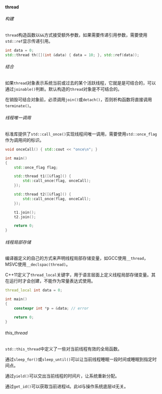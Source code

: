 #### thread

###### 构建

`thread`构造函数以`&&`方式接受额外参数，如果需要传递引用参数，需要使用`std::ref`显示传递引用。

```cpp
int data = 0;
std::thread th([](int &data) { data = 10; }, std::ref(data));
```

###### 结合

如果`thread`对象表示系统当前或过去的某个活跃线程，它就是是可结合的，可以通过`joinable()`判断。默认构造的`thread`对象是不可结合的。

在销毁可结合对象前，必须调用`join()`或`detach()`，否则析构函数将直接调用`terminate()`。

###### 线程唯一调用

标准库提供了`std::call_once()`实现线程间唯一调用，需要使用`std::once_flag`作为调用间的标识。

```cpp
void onceCall() { std::cout << "once\n"; }

int main()
{
    std::once_flag flag;

    std::thread t1([&flag]() {
        std::call_once(flag, onceCall);
    });

    std::thread t2([&flag]() {
        std::call_once(flag, onceCall);
    });

    t1.join();
    t2.join();

    return 0;
}
```

###### 线程局部存储

编译器定义的自己的方式来声明线程局部存储变量，如GCC使用`__thread`，MSVC使用`__declspac(thread)`。

C++11定义了`thread_local`关键字，用于语言层面上定义线程局部存储变量。其在运行时才会创建，不能作为常量表达式使用。

```cpp
thread_local int data = 0;

int main()
{
    constexpr int *p = &data; // error

    return 0;
}
```

###### this_thread

`std::this_thread`中定义了一些对当前线程有效的全局函数。

通过`sleep_for()`或`sleep_until()`可以让当前线程睡眠一段时间或睡眠到指定时间点。

通过`yield()`可以交出当前线程的时间片，让系统重新分配。

通过`get_id()`可以获取当前进程id。此id与操作系统底层id无关。
